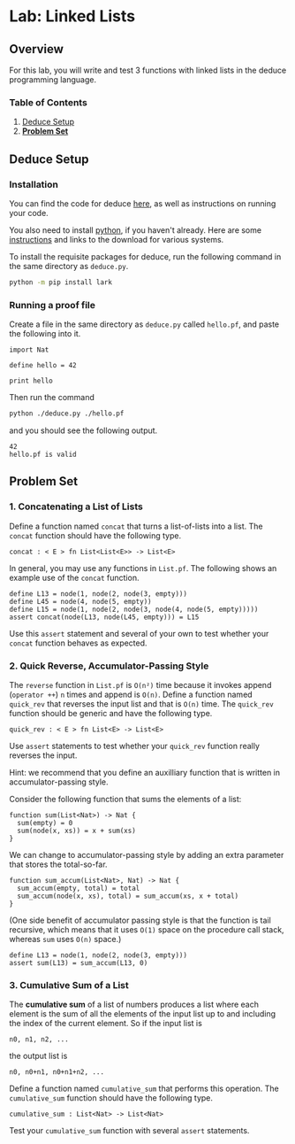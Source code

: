 # Lab: Linked Lists

## Overview
For this lab, you will write and test 3 functions with linked lists in the deduce programming language.

### Table of Contents

1. [Deduce Setup](#deduce-setup)
2. **[Problem Set](#problem-set)**

## Deduce Setup

### Installation
You can find the code for deduce [here](https://github.com/jsiek/deduce), as well as instructions on running your code.

You also need to install [python](https://www.python.org/), if you haven't already. Here are some [instructions](https://wiki.python.org/moin/BeginnersGuide/Download) and links to the download for various systems.


To install the requisite packages for deduce, run the following command in the same directory as `deduce.py`.
```bash
python -m pip install lark
```

### Running a proof file
Create a file in the same directory as `deduce.py` called `hello.pf`, and paste the following into it.
```
import Nat

define hello = 42

print hello
```
Then run the command
```bash
python ./deduce.py ./hello.pf
```
and you should see the following output.
```
42
hello.pf is valid
```

## Problem Set

### 1. Concatenating a List of Lists

Define a function named `concat` that turns a list-of-lists into a
list. The `concat` function should have the following type.

```
concat : < E > fn List<List<E>> -> List<E>
```

In general, you may use any functions in `List.pf`.
The following shows an example use of the `concat` function.

```
define L13 = node(1, node(2, node(3, empty)))
define L45 = node(4, node(5, empty))
define L15 = node(1, node(2, node(3, node(4, node(5, empty)))))
assert concat(node(L13, node(L45, empty))) = L15
```

Use this `assert` statement and several of your own to test whether
your `concat` function behaves as expected.


### 2. Quick Reverse, Accumulator-Passing Style

The `reverse` function in `List.pf` is `O(n²)` time because it invokes
append (`operator ++`) `n` times and append is `O(n)`. Define a
function named `quick_rev` that reverses the input list and that is
`O(n)` time. The `quick_rev` function should be generic and have the
following type.

```
quick_rev : < E > fn List<E> -> List<E>
```

Use `assert` statements to test whether your `quick_rev` function
really reverses the input.

Hint: we recommend that you define an auxilliary function that is
written in accumulator-passing style.

Consider the following function that sums the elements of a list:

```
function sum(List<Nat>) -> Nat {
  sum(empty) = 0
  sum(node(x, xs)) = x + sum(xs)
}
```

We can change to accumulator-passing style by adding an extra
parameter that stores the total-so-far.

```
function sum_accum(List<Nat>, Nat) -> Nat {
  sum_accum(empty, total) = total
  sum_accum(node(x, xs), total) = sum_accum(xs, x + total)
}
```

(One side benefit of accumulator passing style is that the function is
tail recursive, which means that it uses `O(1)` space on the procedure
call stack, whereas `sum` uses `O(n)` space.)

```
define L13 = node(1, node(2, node(3, empty)))
assert sum(L13) = sum_accum(L13, 0)
```

### 3. Cumulative Sum of a List

The **cumulative sum** of a list of numbers produces a list where each
element is the sum of all the elements of the input list up to and
including the index of the current element.
So if the input list is 
```
n0, n1, n2, ...
```
the output list is
```
n0, n0+n1, n0+n1+n2, ...
```

Define a function named `cumulative_sum` that performs this operation.
The `cumulative_sum` function should have the following type.

```
cumulative_sum : List<Nat> -> List<Nat>
```

Test your `cumulative_sum` function with several `assert` statements.

